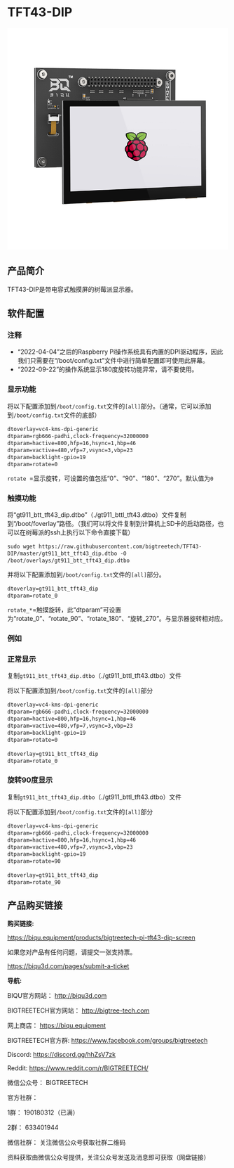 # TFT43-DIP

<img src=img/TFT43-DIP/TFT43_DIP_Title.png width="600" />

## **产品简介**

TFT43-DIP是带电容式触摸屏的树莓派显示器。

## **软件配置**

### 注释

* “2022-04-04”之后的Raspberry Pi操作系统具有内置的DPI驱动程序，因此我们只需要在“/boot/config.txt”文件中进行简单配置即可使用此屏幕。
* “2022-09-22”的操作系统显示180度旋转功能异常，请不要使用。

### 显示功能

将以下配置添加到`/boot/config.txt`文件的`[all]`部分。（通常，它可以添加到`/boot/config.txt`文件的底部）

```
dtoverlay=vc4-kms-dpi-generic
dtparam=rgb666-padhi,clock-frequency=32000000
dtparam=hactive=800,hfp=16,hsync=1,hbp=46
dtparam=vactive=480,vfp=7,vsync=3,vbp=23
dtparam=backlight-gpio=19
dtparam=rotate=0
```

`rotate `=显示旋转，可设置的值包括“0”、“90”、“180”、“270”。默认值为`0`

### 触摸功能

将“gt911_btt_tft43_dip.dtbo”（./gt911_bttl_tft43.dtbo）文件复制到“/boot/foverlay”路径。（我们可以将文件复制到计算机上SD卡的启动路径，也可以在树莓派的ssh上执行以下命令直接下载）

```
sudo wget https://raw.githubusercontent.com/bigtreetech/TFT43-DIP/master/gt911_btt_tft43_dip.dtbo -O /boot/overlays/gt911_btt_tft43_dip.dtbo
```

并将以下配置添加到`/boot/config.txt`文件的`[all]`部分。

```
dtoverlay=gt911_btt_tft43_dip
dtparam=rotate_0
```

`rotate_*`=触摸旋转，此“dtparam”可设置为“rotate_0”、“rotate_90”、“rotate_180”、“旋转_270”。与显示器旋转相对应。

### 例如

### 正常显示

复制`gt911_btt_tft43_dip.dtbo`（./gt911_bttl_tft43.dtbo）文件

将以下配置添加到`/boot/config.txt`文件的`[all]`部分

```
dtoverlay=vc4-kms-dpi-generic
dtparam=rgb666-padhi,clock-frequency=32000000
dtparam=hactive=800,hfp=16,hsync=1,hbp=46
dtparam=vactive=480,vfp=7,vsync=3,vbp=23
dtparam=backlight-gpio=19
dtparam=rotate=0

dtoverlay=gt911_btt_tft43_dip
dtparam=rotate_0
```



### 旋转90度显示

复制`gt911_btt_tft43_dip.dtbo`（./gt911_bttl_tft43.dtbo）文件

将以下配置添加到`/boot/config.txt`文件的`[all]`部分

```
dtoverlay=vc4-kms-dpi-generic
dtparam=rgb666-padhi,clock-frequency=32000000
dtparam=hactive=800,hfp=16,hsync=1,hbp=46
dtparam=vactive=480,vfp=7,vsync=3,vbp=23
dtparam=backlight-gpio=19
dtparam=rotate=90

dtoverlay=gt911_btt_tft43_dip
dtparam=rotate_90
```



## 产品购买链接

**购买链接:**

https://biqu.equipment/products/bigtreetech-pi-tft43-dip-screen



如果您对产品有任何问题，请提交一张支持票。

https://biqu3d.com/pages/submit-a-ticket



**导航:**

BIQU官方网站：                            							  http://biqu3d.com

BIGTREETECH官方网站：            				 			 http://bigtree-tech.com

网上商店：                                          				 		https://biqu.equipment

BIGTREETECH官方群: 								  			  https://www.facebook.com/groups/bigtreetech

Discord: 																	   https://discord.gg/hhZsV7zk

Reddit:																		  https://www.reddit.com/r/BIGTREETECH/

微信公众号：																BIGTREETECH 

官方社群：

1群：																			190180312（已满）

2群：																			633401944

微信社群：																   关注微信公众号获取社群二维码

资料获取由微信公众号提供，关注公众号发送及消息即可获取（网盘链接）
